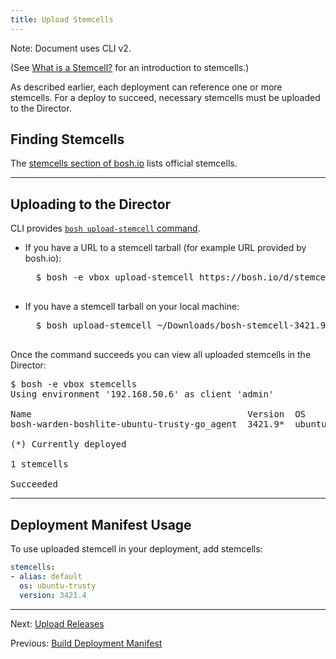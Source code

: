 ```yaml
---
title: Upload Stemcells
---
```


<p class="note">Note: Document uses CLI v2.</p>

(See [What is a Stemcell?](stemcell.html) for an introduction to stemcells.)

As described earlier, each deployment can reference one or more stemcells. For a deploy to succeed, necessary stemcells must be uploaded to the Director.

## <a id='find'></a> Finding Stemcells

The [stemcells section of bosh.io](http://bosh.io/stemcells) lists official stemcells.

---
## <a id='upload'></a> Uploading to the Director

CLI provides [`bosh upload-stemcell` command](cli-v2.html#upload-stemcell).

- If you have a URL to a stemcell tarball (for example URL provided by bosh.io):

    <pre class="terminal">
    $ bosh -e vbox upload-stemcell https://bosh.io/d/stemcells/bosh-warden-boshlite-ubuntu-trusty-go_agent?v=3421.9 --sha1 1396d7877204e630b9e77ae680f492d26607461d
    </pre>

- If you have a stemcell tarball on your local machine:

    <pre class="terminal">
    $ bosh upload-stemcell ~/Downloads/bosh-stemcell-3421.9-warden-boshlite-ubuntu-trusty-go_agent.tgz
    </pre>

Once the command succeeds you can view all uploaded stemcells in the Director:

<pre class="terminal">
$ bosh -e vbox stemcells
Using environment '192.168.50.6' as client 'admin'

Name                                         Version  OS             CPI  CID
bosh-warden-boshlite-ubuntu-trusty-go_agent  3421.9*  ubuntu-trusty  -    6c9c002e-bb46-4838-4b73-ff1afaa0aa21

(*) Currently deployed

1 stemcells

Succeeded
</pre>

---
## <a id='using'></a> Deployment Manifest Usage

To use uploaded stemcell in your deployment, add stemcells:

```yaml
stemcells:
- alias: default
  os: ubuntu-trusty
  version: 3421.4
```

---
Next: [Upload Releases](uploading-releases.html)

Previous: [Build Deployment Manifest](deployment-basics.html)
